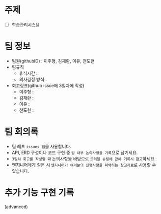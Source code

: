 # 주제
- [ ]  학습관리시스템

# 팀 정보
- 팀원(githubID) : 이주형, 김재환, 이유, 천도현
- 팀규칙
    - 휴식시간 :
    - 의사결정 방식 :
- 회고링크(github issue에 3일차에 작성)
    - 이주형 :
    - 김재환 :
    - 이유 :
    - 천도현 :

# 팀 회의록
- 팀 레포 `issues 탭`을 사용합니다.
- API, ERD 구성이나 코드 구현 중 `팀 내부 논의사항을 기록`으로 남기세요.
- `3일차 회고를 작성할 때` 논의사항을 바탕으로 `트러블 슈팅에 관해 기록시 참고`하세요.
- 엔지니어에게 질문 시 `엔지니어가 여러분의 진행사항을 파악하는 참고자료`로 사용할 수 있습니다.

# 추가 기능 구현 기록
(advanced)
